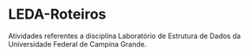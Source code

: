 # LEDA-Roteiros
Atividades referentes a disciplina Laboratório de Estrutura de Dados da Universidade Federal de Campina Grande.
